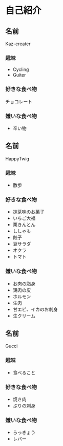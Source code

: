 # 自己紹介


## 名前
Kaz-creater
### 趣味
 + Cycling
 + Guiter

### 好きな食べ物
チョコレート

### 嫌いな食べ物
+ 辛い物


## 名前
HappyTwig

### 趣味
 + 散歩

### 好きな食べ物
 + 抹茶味のお菓子
 + いちご大福
 + 栗きんとん
 + ししゃも
 + 餃子
 + 豆サラダ
 + オクラ
 + トマト

### 嫌いな食べ物
 + お肉の脂身
 + 鶏肉の皮
 + ホルモン
 + 生肉
 + 甘エビ、イカのお刺身
 + 生クリーム


## 名前
Gucci

### 趣味
 + 食べること

### 好きな食べ物
 + 焼き肉
 + ぶりの刺身

### 嫌いな食べ物
 + らっきょう
 + レバー

